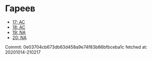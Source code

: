 # Гареев
- [17: AC](17.md)
- [18: AC](18.md)
- [19: NA](19.md)
- [20: NA](20.md)

Commit: 0e03704cb673db63d458a9e74f83b86bfbceba1c
 fetched at: 20201014-210217
